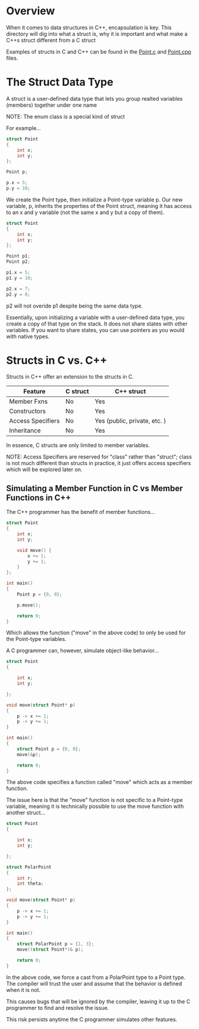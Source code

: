 # Overview

When it comes to data structures in C++, encapsulation is key. This directory will dig into what a struct is, why it is important and what make a C++s struct different from a C struct

Examples of structs in C and C++ can be found in the [Point.c](Portfolio/Projects/CS_Fundamentals_Using_C++/Point.c) and [Point.cpp](Portfolio/Projects/CS_Fundamentals_Using_C++/Point.cpp) files.

# The Struct Data Type

A struct is a user-defined data type that lets you group realted variables (members) together under one name

NOTE: The enum class is a special kind of struct

For example...

```cpp
struct Point
{
    int x;
    int y;
};

Point p;

p.x = 5;
p.y = 10;
```

We create the Point type, then initialize a Point-type variable p.
Our new variable, p, inherits the properties of the Point struct, meaning it has access to an x and y variable (not the same x and y but a copy of them).

```cpp
struct Point
{
    int x;
    int y;
};

Point p1;
Point p2;

p1.x = 5;
p1.y = 10;

p2.x = 7;
p2.y = 8;
```

p2 will not overide p1 despite being the same data type.

Essentially, upon initializing a variable with a user-defined data type, you create a copy of that type on the stack. It does not share states with other variables.
If you want to share states, you can use pointers as you would with native types.

# Structs in C vs. C++

Structs in C++ offer an extension to the structs in C.

|    Feature         |    C struct   |          C++ struct          |
| -------------      | ------------- | ---------------------------- |
| Member Fxns        |      No       |              Yes             |
| Constructors       |      No       |              Yes             |
| Access Specifiers  |      No       | Yes (public, private, etc. ) |
| Inheritance        |      No       |              Yes             |

In essence, C structs are only limited to member variables.

NOTE: Access Specifiers are reserved for "class" rather than "struct"; class is not much different than structs in practice, it just offers access specifiers which will be explored later on.

## Simulating a Member Function in C vs Member Functions in C++

The C++ programmer has the benefit of member functions...

```cpp
struct Point 
{
    int x;
    int y;

    void move() {
        x += 1;
        y += 1;
    }
};

int main() 
{
    Point p = {0, 0};   

    p.move();

    return 0;
}
```
Which allows the function ("move" in the above code) to only be used for the Point-type variables.

A C programmer can, however, simulate object-like behavior...

```c
struct Point 
{

    int x;
    int y;

};

void move(struct Point* p)
{
    p -> x += 1;
    p -> y += 1;
}

int main()
{
    struct Point p = {0, 0};
    move(&p);

    return 0;
}
```

The above code specifies a function called "move" which acts as a member function.

The issue here is that the "move" function is not specific to a Point-type variable, meaning it is technically possible to use the move function with another struct...

```c
struct Point 
{

    int x;
    int y;

};

struct PolarPoint
{
    int r;
    int theta;
};

void move(struct Point* p)
{
    p -> x += 1;
    p -> y += 1;
}

int main()
{
    struct PolarPoint p = {1, 3};
    move((struct Point*)& p);

    return 0;
}
```
In the above code, we force a cast from a PolarPoint type to a Point type. The compiler will trust the user and assume that the behavior is defined when it is not.

This causes bugs that will be ignored by the compiler, leaving it up to the C programmer to find and resolve the issue.

This risk persists anytime the C programmer simulates other features.